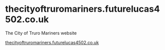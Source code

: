 # thecityoftruromariners.futurelucas4502.co.uk
The City of Truro Mariners website

[thecityoftruromariners.futurelucas4502.co.uk](thecityoftruromariners.futurelucas4502.co.uk)
